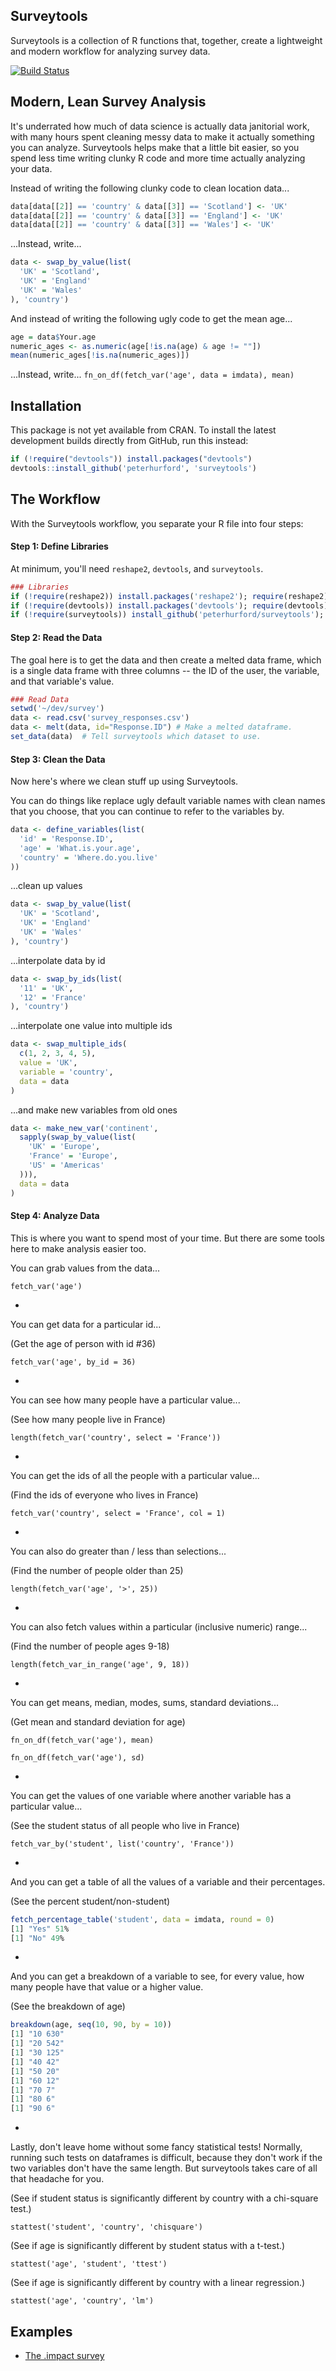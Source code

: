 ## Surveytools
Surveytools is a collection of R functions that, together, create a lightweight and modern workflow for analyzing survey data.  

[![Build Status](https://travis-ci.org/peterhurford/surveytools.svg?branch=master)](https://travis-ci.org/peterhurford/surveytools)


## Modern, Lean Survey Analysis

It's underrated how much of data science is actually data janitorial work, with many hours spent cleaning messy data to make it actually something you can analyze. Surveytools helps make that a little bit easier, so you spend less time writing clunky R code and more time actually analyzing your data.

Instead of writing the following clunky code to clean location data...
```R
data[data[[2]] == 'country' & data[[3]] == 'Scotland'] <- 'UK'
data[data[[2]] == 'country' & data[[3]] == 'England'] <- 'UK'
data[data[[2]] == 'country' & data[[3]] == 'Wales'] <- 'UK'
```

...Instead, write...
```R
data <- swap_by_value(list(
  'UK' = 'Scotland',
  'UK' = 'England' 
  'UK' = 'Wales'
), 'country')
```

And instead of writing the following ugly code to get the mean age...

```R
age = data$Your.age
numeric_ages <- as.numeric(age[!is.na(age) & age != ""])
mean(numeric_ages[!is.na(numeric_ages)])
```

...Instead, write...
`fn_on_df(fetch_var('age', data = imdata), mean)`


## Installation

This package is not yet available from CRAN. To install the latest development builds directly from GitHub, run this instead:

```R
if (!require("devtools")) install.packages("devtools")
devtools::install_github('peterhurford', 'surveytools')
```


## The Workflow

With the Surveytools workflow, you separate your R file into four steps:

#### Step 1: Define Libraries
At minimum, you'll need `reshape2`, `devtools`, and `surveytools`.

```R
### Libraries
if (!require(reshape2)) install.packages('reshape2'); require(reshape2)
if (!require(devtools)) install.packages('devtools'); require(devtools)
if (!require(surveytools)) install_github('peterhurford/surveytools'); require(surveytools)
```

#### Step 2: Read the Data
The goal here is to get the data and then create a melted data frame, which is a single data frame with three columns -- the ID of the user, the variable, and that variable's value.

```R
### Read Data
setwd('~/dev/survey')
data <- read.csv('survey_responses.csv')
data <- melt(data, id="Response.ID") # Make a melted dataframe.
set_data(data)  # Tell surveytools which dataset to use.
```

#### Step 3: Clean the Data
Now here's where we clean stuff up using Surveytools.

You can do things like replace ugly default variable names with clean names that you choose, that you can continue to refer to the variables by.

```R
data <- define_variables(list(
  'id' = 'Response.ID',
  'age' = 'What.is.your.age',
  'country' = 'Where.do.you.live'
))
```

...clean up values
```R
data <- swap_by_value(list(
  'UK' = 'Scotland',
  'UK' = 'England' 
  'UK' = 'Wales'
), 'country')
```

...interpolate data by id
```R
data <- swap_by_ids(list(
  '11' = 'UK',
  '12' = 'France'
), 'country')
```

...interpolate one value into multiple ids
```R
data <- swap_multiple_ids(
  c(1, 2, 3, 4, 5),
  value = 'UK',
  variable = 'country',
  data = data
)
```

...and make new variables from old ones
```R
data <- make_new_var('continent',
  sapply(swap_by_value(list(
    'UK' = 'Europe',
    'France' = 'Europe',
    'US' = 'Americas'
  ))),
  data = data
)
```

#### Step 4: Analyze Data

This is where you want to spend most of your time.  But there are some tools here to make analysis easier too.

You can grab values from the data...

`fetch_var('age')`

-

You can get data for a particular id...

(Get the age of person with id #36)

`fetch_var('age', by_id = 36)`

-

You can see how many people have a particular value...

(See how many people live in France)

`length(fetch_var('country', select = 'France'))`

-

You can get the ids of all the people with a particular value...

(Find the ids of everyone who lives in France)

`fetch_var('country', select = 'France', col = 1)`

-

You can also do greater than / less than selections...

(Find the number of people older than 25)

`length(fetch_var('age', '>', 25))`

-

You can also fetch values within a particular (inclusive numeric) range...

(Find the number of people ages 9-18)

`length(fetch_var_in_range('age', 9, 18))`

-

You can get means, median, modes, sums, standard deviations...

(Get mean and standard deviation for age)

`fn_on_df(fetch_var('age'), mean)`

`fn_on_df(fetch_var('age'), sd)`

-

You can get the values of one variable where another variable has a particular value...

(See the student status of all people who live in France)

`fetch_var_by('student', list('country', 'France'))`


-

And you can get a table of all the values of a variable and their percentages.

(See the percent student/non-student)

```R
fetch_percentage_table('student', data = imdata, round = 0)
[1] "Yes" 51%
[1] "No" 49%
```


-

And you can get a breakdown of a variable to see, for every value, how many people have that value or a higher value.

(See the breakdown of age)

```R
breakdown(age, seq(10, 90, by = 10))
[1] "10 630"
[1] "20 542"
[1] "30 125"
[1] "40 42"
[1] "50 20"
[1] "60 12"
[1] "70 7"
[1] "80 6"
[1] "90 6"
```

-

Lastly, don't leave home without some fancy statistical tests!  Normally, running such tests on dataframes is difficult, because they don't work if the two variables don't have the same length.  But surveytools takes care of all that headache for you.

(See if student status is significantly different by country with a chi-square test.)

`stattest('student', 'country', 'chisquare')`

(See if age is significantly different by student status with a t-test.)

`stattest('age', 'student', 'ttest')`

(See if age is significantly different by country with a linear regression.)

`stattest('age', 'country', 'lm')`

## Examples

* [The .impact survey](https://github.com/peterhurford/imsurvey/blob/master/imsurvey.R)
